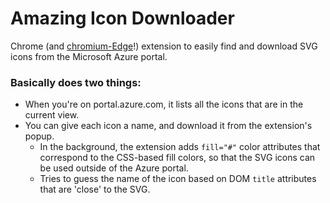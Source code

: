 <!-- # ![logo](https://raw.githubusercontent.com/mattlag/Azure-Icon-Downloader/master/dev/icons/icon32.png)  -->
# Amazing Icon Downloader

Chrome (and [chromium-Edge](https://blogs.windows.com/windowsexperience/2018/12/06/microsoft-edge-making-the-web-better-through-more-open-source-collaboration/)!) extension to easily find and download 
SVG icons from the Microsoft Azure portal.


### Basically does two things:
 - When you're on portal.azure.com, it lists all the icons that are in the current view.
 - You can give each icon a name, and download it from the extension's popup.
   - In the background, the extension adds `fill="#"` color attributes that correspond to the CSS-based fill colors, so that the SVG icons can be used outside of the Azure portal.
   - Tries to guess the name of the icon based on DOM `title` attributes that are 'close' to the SVG.

<!-- ### [Download the extension from the Chrome Web Store](https://chrome.google.com/webstore/detail/azure-icon-downloader/glemeanledcegajlgfioahofcldhdcpa) -->
